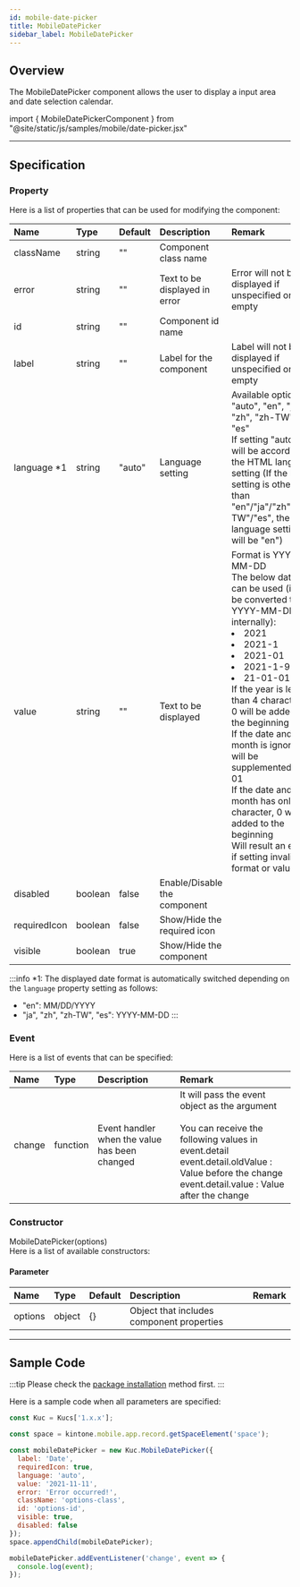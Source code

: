 ```yaml
---
id: mobile-date-picker
title: MobileDatePicker
sidebar_label: MobileDatePicker
---
```


## Overview

The MobileDatePicker component allows the user to display a input area and date selection calendar.

import { MobileDatePickerComponent } from "@site/static/js/samples/mobile/date-picker.jsx"

<MobileDatePickerComponent />

---

## Specification

### Property

Here is a list of properties that can be used for modifying the component:

| Name | Type | Default | Description | Remark |
| :--- | :--- | :--- | :--- | :--- |
| className | string | ""  | Component class name | |
| error | string | ""  | Text to be displayed in error | Error will not be displayed if unspecified or left empty |
| id | string | ""  | Component id name | |
| label | string | ""  | Label for the component | Label will not be displayed if unspecified or left empty |
| language *1 | string | "auto"  | Language setting | Available options: "auto", "en", "ja", "zh", "zh-TW", "es"<br/>If setting "auto", it will be according to the HTML lang setting (If the lang setting is other than "en"/"ja"/"zh"/"zh-TW"/"es", the language setting will be "en") |
| value | string | ""  | Text to be displayed | Format is YYYY-MM-DD<br/>The below date can be used (it will be converted to YYYY-MM-DD internally):<li>2021</li><li>2021-1</li><li>2021-01</li><li>2021-1-9</li><li>21-01-01</li>If the year is less than 4 characters, 0 will be added to the beginning<br/>If the date and/or month is ignored, it will be supplemented with 01<br/>If the date and/or month has only 1 character, 0 will be added to the beginning<br/>Will result an error if setting invalid format or value |
| disabled | boolean | false | Enable/Disable the component | |
| requiredIcon | boolean | false | Show/Hide the required icon | |
| visible | boolean | true | Show/Hide the component | |

:::info
*1: The displayed date format is automatically switched depending on the `language` property setting as follows:
- "en": MM/DD/YYYY
- "ja", "zh", "zh-TW", "es": YYYY-MM-DD
:::

### Event

Here is a list of events that can be specified:

| Name | Type | Description | Remark |
| :--- | :--- | :--- | :--- |
| change | function | Event handler when the value has been changed | It will pass the event object as the argument<br/><br/>You can receive the following values in event.detail<br/>event.detail.oldValue : Value before the change<br/>event.detail.value : Value after the change |

### Constructor

MobileDatePicker(options)<br/>
Here is a list of available constructors:

#### Parameter

| Name | Type | Default | Description | Remark |
| :--- | :--- | :--- | :--- | :--- |
| options  | object | \{\} | Object that includes component properties |  |

---

## Sample Code

:::tip
Please check the [package installation](../../getting-started/quick-start.md#installation) method first.
:::

Here is a sample code when all parameters are specified:

```javascript
const Kuc = Kucs['1.x.x'];

const space = kintone.mobile.app.record.getSpaceElement('space');

const mobileDatePicker = new Kuc.MobileDatePicker({
  label: 'Date',
  requiredIcon: true,
  language: 'auto',
  value: '2021-11-11',
  error: 'Error occurred!',
  className: 'options-class',
  id: 'options-id',
  visible: true,
  disabled: false
});
space.appendChild(mobileDatePicker);

mobileDatePicker.addEventListener('change', event => {
  console.log(event);
});
```